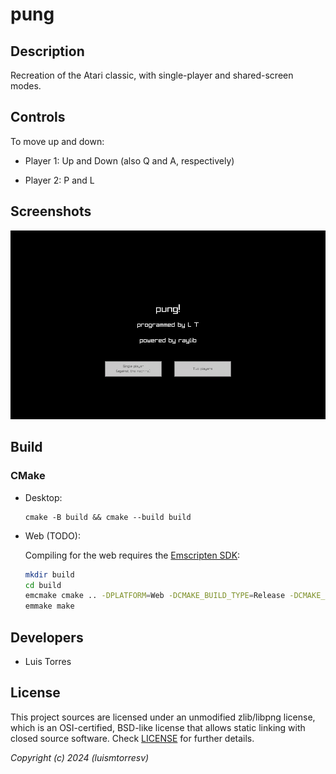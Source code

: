 # pung

## Description

Recreation of the Atari classic, with single-player and shared-screen modes.

## Controls

To move up and down:

- Player 1: Up and Down (also Q and A, respectively)

- Player 2: P and L

## Screenshots

![Demo](recordings/demo.gif)

## Build

### CMake

- Desktop:

    ```
    cmake -B build && cmake --build build
    ```

- Web (TODO):

    Compiling for the web requires the [Emscripten
    SDK](https://emscripten.org/docs/getting_started/downloads.html):

    ``` bash
    mkdir build
    cd build
    emcmake cmake .. -DPLATFORM=Web -DCMAKE_BUILD_TYPE=Release -DCMAKE_EXECUTABLE_SUFFIX=".html"
    emmake make
    ```

## Developers

- Luis Torres

## License

This project sources are licensed under an unmodified zlib/libpng license,
which is an OSI-certified, BSD-like license that allows static linking with
closed source software. Check [LICENSE](LICENSE) for further details.

*Copyright (c) 2024  (luismtorresv)*
